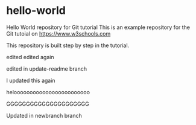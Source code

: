 # hello-world
Hello World repository for Git tutorial
This is an example repository for the Git tutoial on https://www.w3schools.com

This repository is built step by step in the tutorial. 

edited
edited again


edited in update-readme branch

I updated this again

heloooooooooooooooooooooooo

GGGGGGGGGGGGGGGGGGGGG

Updated in newbranch branch